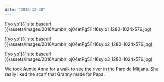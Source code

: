 ```yaml
---
date: "2016-12-30"
---
```


![yo yo]({{ site.baseurl }}/assets/images/2016/tumblr_oj04etPg5i1r16syio1_1280-1024x576.jpg)

![yo yo]({{ site.baseurl }}/assets/images/2016/tumblr_oj04etPg5i1r16syio2_1280-1024x576.jpg)

![yo yo]({{ site.baseurl }}/assets/images/2016/tumblr_oj04etPg5i1r16syio3_1280-1024x576.jpg)

We took Auntie Anne for a walk to see the river in the Parc de Mitjana. She really liked the scarf that Granny made for Papa.
